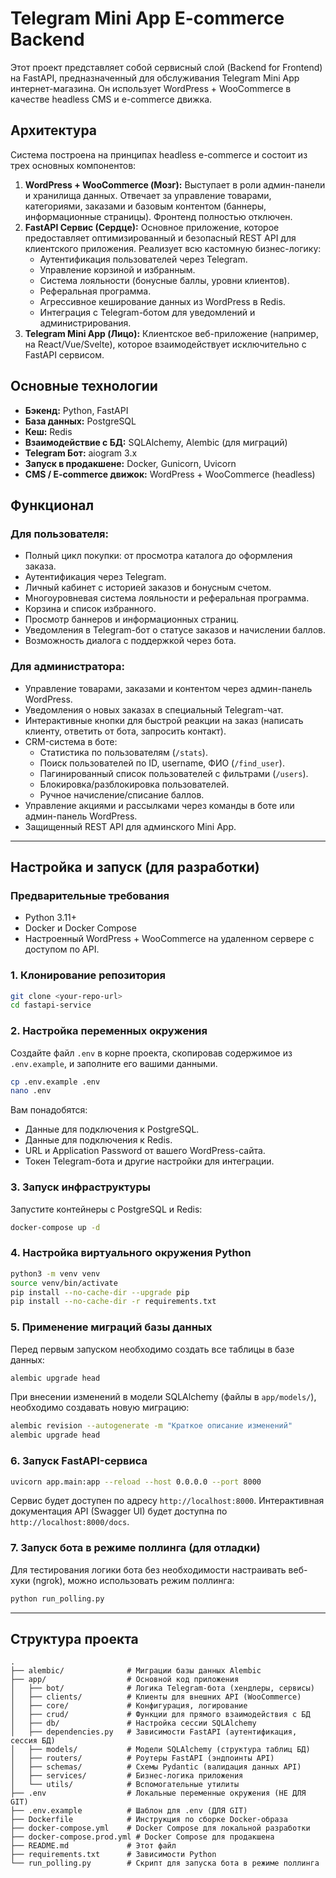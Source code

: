 # Telegram Mini App E-commerce Backend

Этот проект представляет собой сервисный слой (Backend for Frontend) на FastAPI, предназначенный для обслуживания Telegram Mini App интернет-магазина. Он использует WordPress + WooCommerce в качестве headless CMS и e-commerce движка.

## Архитектура

Система построена на принципах headless e-commerce и состоит из трех основных компонентов:

1.  **WordPress + WooCommerce (Мозг):** Выступает в роли админ-панели и хранилища данных. Отвечает за управление товарами, категориями, заказами и базовым контентом (баннеры, информационные страницы). Фронтенд полностью отключен.
2.  **FastAPI Сервис (Сердце):** Основное приложение, которое предоставляет оптимизированный и безопасный REST API для клиентского приложения. Реализует всю кастомную бизнес-логику:
    *   Аутентификация пользователей через Telegram.
    *   Управление корзиной и избранным.
    *   Система лояльности (бонусные баллы, уровни клиентов).
    *   Реферальная программа.
    *   Агрессивное кеширование данных из WordPress в Redis.
    *   Интеграция с Telegram-ботом для уведомлений и администрирования.
3.  **Telegram Mini App (Лицо):** Клиентское веб-приложение (например, на React/Vue/Svelte), которое взаимодействует исключительно с FastAPI сервисом.

## Основные технологии

-   **Бэкенд:** Python, FastAPI
-   **База данных:** PostgreSQL
-   **Кеш:** Redis
-   **Взаимодействие с БД:** SQLAlchemy, Alembic (для миграций)
-   **Telegram Бот:** aiogram 3.x
-   **Запуск в продакшене:** Docker, Gunicorn, Uvicorn
-   **CMS / E-commerce движок:** WordPress + WooCommerce (headless)

## Функционал

### Для пользователя:
-   Полный цикл покупки: от просмотра каталога до оформления заказа.
-   Аутентификация через Telegram.
-   Личный кабинет с историей заказов и бонусным счетом.
-   Многоуровневая система лояльности и реферальная программа.
-   Корзина и список избранного.
-   Просмотр баннеров и информационных страниц.
-   Уведомления в Telegram-бот о статусе заказов и начислении баллов.
-   Возможность диалога с поддержкой через бота.

### Для администратора:
-   Управление товарами, заказами и контентом через админ-панель WordPress.
-   Уведомления о новых заказах в специальный Telegram-чат.
-   Интерактивные кнопки для быстрой реакции на заказ (написать клиенту, ответить от бота, запросить контакт).
-   CRM-система в боте:
    -   Статистика по пользователям (`/stats`).
    -   Поиск пользователей по ID, username, ФИО (`/find_user`).
    -   Пагинированный список пользователей с фильтрами (`/users`).
    -   Блокировка/разблокировка пользователей.
    -   Ручное начисление/списание баллов.
-   Управление акциями и рассылками через команды в боте или админ-панель WordPress.
-   Защищенный REST API для админского Mini App.

---

## Настройка и запуск (для разработки)

### Предварительные требования
-   Python 3.11+
-   Docker и Docker Compose
-   Настроенный WordPress + WooCommerce на удаленном сервере с доступом по API.

### 1. Клонирование репозитория
```bash
git clone <your-repo-url>
cd fastapi-service
```

### 2. Настройка переменных окружения
Создайте файл `.env` в корне проекта, скопировав содержимое из `.env.example`, и заполните его вашими данными.

```bash
cp .env.example .env
nano .env
```
Вам понадобятся:
-   Данные для подключения к PostgreSQL.
-   Данные для подключения к Redis.
-   URL и Application Password от вашего WordPress-сайта.
-   Токен Telegram-бота и другие настройки для интеграции.

### 3. Запуск инфраструктуры
Запустите контейнеры с PostgreSQL и Redis:
```bash
docker-compose up -d
```

### 4. Настройка виртуального окружения Python
```bash
python3 -m venv venv
source venv/bin/activate
pip install --no-cache-dir --upgrade pip
pip install --no-cache-dir -r requirements.txt
```

### 5. Применение миграций базы данных
Перед первым запуском необходимо создать все таблицы в базе данных:
```bash
alembic upgrade head
```
При внесении изменений в модели SQLAlchemy (файлы в `app/models/`), необходимо создавать новую миграцию:
```bash
alembic revision --autogenerate -m "Краткое описание изменений"
alembic upgrade head
```

### 6. Запуск FastAPI-сервиса
```bash
uvicorn app.main:app --reload --host 0.0.0.0 --port 8000
```
Сервис будет доступен по адресу `http://localhost:8000`. Интерактивная документация API (Swagger UI) будет доступна по `http://localhost:8000/docs`.

### 7. Запуск бота в режиме поллинга (для отладки)
Для тестирования логики бота без необходимости настраивать веб-хуки (ngrok), можно использовать режим поллинга:
```bash
python run_polling.py
```

---

## Структура проекта

```
.
├── alembic/              # Миграции базы данных Alembic
├── app/                  # Основной код приложения
│   ├── bot/              # Логика Telegram-бота (хендлеры, сервисы)
│   ├── clients/          # Клиенты для внешних API (WooCommerce)
│   ├── core/             # Конфигурация, логирование
│   ├── crud/             # Функции для прямого взаимодействия с БД
│   ├── db/               # Настройка сессии SQLAlchemy
│   ├── dependencies.py   # Зависимости FastAPI (аутентификация, сессия БД)
│   ├── models/           # Модели SQLAlchemy (структура таблиц БД)
│   ├── routers/          # Роутеры FastAPI (эндпоинты API)
│   ├── schemas/          # Схемы Pydantic (валидация данных API)
│   ├── services/         # Бизнес-логика приложения
│   └── utils/            # Вспомогательные утилиты
├── .env                  # Локальные переменные окружения (НЕ ДЛЯ GIT)
├── .env.example          # Шаблон для .env (ДЛЯ GIT)
├── Dockerfile            # Инструкция по сборке Docker-образа
├── docker-compose.yml    # Docker Compose для локальной разработки
├── docker-compose.prod.yml # Docker Compose для продакшена
├── README.md             # Этот файл
├── requirements.txt      # Зависимости Python
└── run_polling.py        # Скрипт для запуска бота в режиме поллинга
```